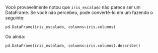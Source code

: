 Você provavelmente notou que `iris_escalado` não parece ser um DataFrame. Se você não percebeu, pode convertê-lo em um fazendo o seguinte:
 
```python
pd.DataFrame(iris_escalado, columns=iris.columns)
```
 
Ou ainda:
 
```python
pd.DataFrame(iris_escalado, columns=iris.columns).describe()
```